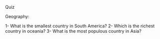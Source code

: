 Quiz 

Geography:

1- What is the smallest country in South America?
2- Which is the richest country in oceania?
3- What is the most populous country in Asia?
